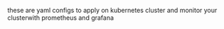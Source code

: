 these are yaml configs to apply on kubernetes cluster and monitor your clusterwith prometheus and grafana
